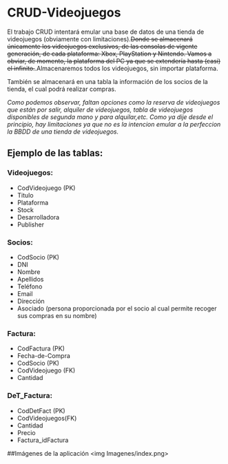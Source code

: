 # CRUD-Videojuegos

El trabajo CRUD intentará emular una base de datos de una tienda de videojuegos (obviamente con limitaciones).~~Donde se almacenará únicamente los videojuegos exclusivos, de las consolas de vigente generación, de cada plataforma: Xbox, PlayStation y Nintendo. Vamos a obviar, de momento, la plataforma del PC ya que se extendería hasta (casi) el infinito.~~.Almacenaremos todos los videojuegos, sin importar plataforma.

También se almacenará en una tabla la información de los socios de la tienda, el cual podrá realizar compras.

*Como podemos observar, faltan opciones como la reserva de videojuegos que están por salir, alquiler de videojuegos, tabla de videojuegos disponibles de segunda mano y para alquilar,etc. Como ya dije desde el principio, hay limitaciones ya que no es la intencion emular a la perfeccion la BBDD de una tienda de videojuegos.*


## Ejemplo de las tablas:

### Videojuegos:
+ CodVideojuego (PK)
+ Titulo
+ Plataforma
+ Stock
+ Desarrolladora
+ Publisher
    
    
### Socios:
+ CodSocio (PK)
+ DNI
+ Nombre
+ Apellidos
+ Teléfono
+ Email
+ Dirección
+ Asociado (persona proporcionada por el socio al cual permite recoger sus compras en su nombre)
    
### Factura:
+ CodFactura (PK)
+ Fecha-de-Compra
+ CodSocio (PK)
+ CodVideojuego (FK)
+ Cantidad

### DeT_Factura:
+ CodDetFact (PK)
+ CodVideojuegos(FK)
+ Cantidad
+ Precio
+ Factura_idFactura

##Imágenes de la aplicación
<img Imagenes/index.png>
